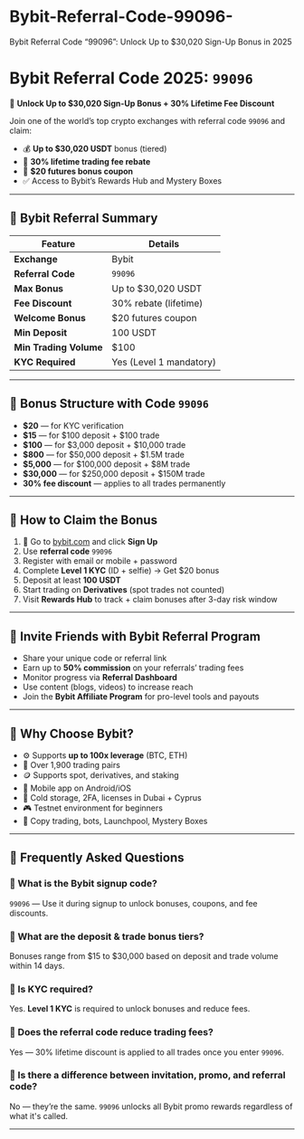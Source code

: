 # Bybit-Referral-Code-99096-
Bybit Referral Code “99096”: Unlock Up to $30,020 Sign-Up Bonus in 2025
# Bybit Referral Code 2025: `99096`  
🎁 **Unlock Up to $30,020 Sign-Up Bonus + 30% Lifetime Fee Discount**

Join one of the world’s top crypto exchanges with referral code `99096` and claim:

- 💰 **Up to $30,020 USDT** bonus (tiered)
- 🔁 **30% lifetime trading fee rebate**
- 🎫 **$20 futures bonus coupon**
- ✅ Access to Bybit’s Rewards Hub and Mystery Boxes

---

## 📌 Bybit Referral Summary

| Feature                  | Details                         |
|--------------------------|----------------------------------|
| **Exchange**             | Bybit                            |
| **Referral Code**        | `99096`                          |
| **Max Bonus**            | Up to $30,020 USDT               |
| **Fee Discount**         | 30% rebate (lifetime)            |
| **Welcome Bonus**        | $20 futures coupon               |
| **Min Deposit**          | 100 USDT                         |
| **Min Trading Volume**   | $100                             |
| **KYC Required**         | Yes (Level 1 mandatory)          |

---

## 🎁 Bonus Structure with Code `99096`

- **$20** — for KYC verification  
- **$15** — for $100 deposit + $100 trade  
- **$100** — for $3,000 deposit + $10,000 trade  
- **$800** — for $50,000 deposit + $1.5M trade  
- **$5,000** — for $100,000 deposit + $8M trade  
- **$30,000** — for $250,000 deposit + $150M trade  
- **30% fee discount** — applies to all trades permanently  

---

## 🧾 How to Claim the Bonus

1. 🔗 Go to [bybit.com](https://www.bybit.com) and click **Sign Up**
2. Use **referral code** `99096`
3. Register with email or mobile + password
4. Complete **Level 1 KYC** (ID + selfie) → Get $20 bonus
5. Deposit at least **100 USDT**
6. Start trading on **Derivatives** (spot trades not counted)
7. Visit **Rewards Hub** to track + claim bonuses after 3-day risk window

---

## 🤝 Invite Friends with Bybit Referral Program

- Share your unique code or referral link  
- Earn up to **50% commission** on your referrals’ trading fees  
- Monitor progress via **Referral Dashboard**  
- Use content (blogs, videos) to increase reach  
- Join the **Bybit Affiliate Program** for pro-level tools and payouts

---

## 🔧 Why Choose Bybit?

- ⚙️ Supports **up to 100x leverage** (BTC, ETH)  
- 💼 Over 1,900 trading pairs  
- 🪙 Supports spot, derivatives, and staking  
- 📲 Mobile app on Android/iOS  
- 🔐 Cold storage, 2FA, licenses in Dubai + Cyprus  
- 🎮 Testnet environment for beginners  
- 🎯 Copy trading, bots, Launchpool, Mystery Boxes

---

## 📎 Frequently Asked Questions

### 🔹 What is the Bybit signup code?
`99096` — Use it during signup to unlock bonuses, coupons, and fee discounts.

### 🔹 What are the deposit & trade bonus tiers?
Bonuses range from $15 to $30,000 based on deposit and trade volume within 14 days.

### 🔹 Is KYC required?
Yes. **Level 1 KYC** is required to unlock bonuses and reduce fees.

### 🔹 Does the referral code reduce trading fees?
Yes — 30% lifetime discount is applied to all trades once you enter `99096`.

### 🔹 Is there a difference between invitation, promo, and referral code?
No — they’re the same. `99096` unlocks all Bybit promo rewards regardless of what it's called.

---

